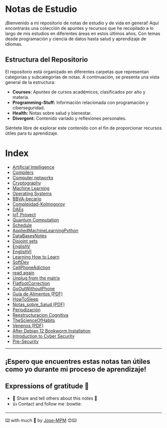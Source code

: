 # Notas de Estudio

¡Bienvenido a mi repositorio de notas de estudio y de vida en general! Aquí encontrarás una colección de apuntes y recursos que he recopilado a lo largo de mis estudios en diferentes áreas en estos últimos años. Con temas desde programación y ciencia de datos hasta salud y aprendizaje de idiomas.

## Estructura del Repositorio

El repositorio está organizado en diferentes carpetas que representan categorías y subcategorías de notas. A continuación, se presenta una vista general de la estructura:

- **Courses:** Apuntes de cursos académicos, clasificados por año y materia.
- **Programming-Stuff:** Información relacionada con programación y ciberseguridad.
- **Health:** Notas sobre salud y bienestar.
- **Divergent:** Contenido variado y reflexiones personales.

Siéntete libre de explorar este contenido con el fin de proporcionar recursos útiles para tu aprendizaje. 

# Index
- [Artificial Intelligence](Courses/2023-1/Artificial%20Intelligence.md)
- [Compilers](Courses/2023-1/Compilers.md)
- [Computer networks](Courses/2023-1/Computer%20networks.md)
- [Cryptography](Courses/2023-1/Cryptography.md)
- [Machine Learning](Courses/2023-1/Machine%20Learning.md)
- [Operating Systems](Courses/2023-1/Operating%20Systems.md)
- [BBVA-becario](Courses/2024-1/BBVA-becario.md)
- [Complejidad-Kolmogorov](Courses/2024-1/Complejidad-Kolmogorov.md)
- [DAEs](Courses/2024-1/DAEs.md)
- [IoT Proyect](Courses/2024-1/IoT%20Proyect.md)
- [Quantum Computation](Courses/2024-1/Quantum-Computation.md)
- [Schedule](Courses/2024-1/Schedule.md)
- [AppliedMachineLearningPython](Courses/AppliedMachineLearningPython/AppliedMachineLearningPython.md)
- [DataBasesNotes](Courses/DataBasesNotes/DataBasesNotes.md)
- [Disjoint sets](Courses/Disjoint%20sets.md)
- [EnglishV](Courses/EnglishV/EnglishV.md)
- [EnglishVI](Courses/EnglishVI/EnglishVI.md)
- [Learning How to Learn](Courses/Learning%20How%20to%20Learn.md)
- [SoftDev](Courses/SoftDev/SoftDev.md)
- [CellPhoneAdiction](Divergent/CellPhoneAdiction.md)
- [read again](Divergent/read%20again.md)
- [Unplug from the matrix](Divergent/Unplug%20from%20the%20matrix.md)
- [FlatfootCorrection](Health/FlatfootCorrection.md)
- [GoOutWithoutPhone](Health/GoOutWithoutPhone.md)
- [Guía de Alimentos (PDF)](Health/guia-alimentos.pdf)
- [HowToSleep](Health/HowToSleep.md)
- [Notas_sobre_Salud (PDF)](Health/Notas_sobre_Salud.pdf)
- [Periodización](Health/Periodizacion.md)
- [Reestructuracion Cognitiva](Health/Reestructuracion%20Cognitiva.md)
- [TheScienceOfHabits](Health/TheScienceOfHabits.md)
- [Venenos (PDF)](Health/Venenos.pdf)
- [After Debian 12 Bookworm Installation](Programming-Stuff/After-Debian-12-Bookworm-Instalation.md)
- [Introduction to Cyber Security](Programming-Stuff/Introduction%20to%20Cyber%20Security.md)
- [Pre-Security](Programming-Stuff/Pre-Security.md)
-----
¡Espero que encuentres estas notas tan útiles como yo durante mi proceso de aprendizaje!
------

## Expressions of gratitude 🎁
* :punch: Share and tell others about this notes 📢
* :+1: Contact and follow me :bowtie:
------
⌨️ with much :purple_heart: by [Jose-MPM](https://github.com/Jose-MPM) 😊⌨️
